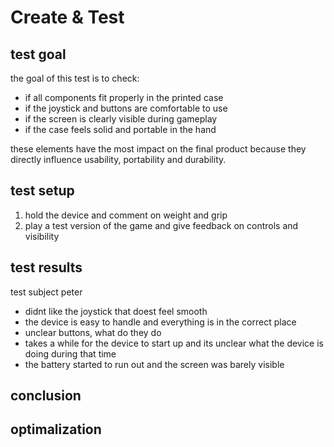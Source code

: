 # Create & Test

## test goal
the goal of this test is to check:
- if all components fit properly in the printed case
- if the joystick and buttons are comfortable to use
- if the screen is clearly visible during gameplay
- if the case feels solid and portable in the hand

these elements have the most impact on the final product because they directly influence usability, portability and durability.

## test setup
1. hold the device and comment on weight and grip
2. play a test version of the game and give feedback on controls and visibility

## test results
test subject peter
- didnt like the joystick that doest feel smooth
- the device is easy to handle and everything is in the correct place
- unclear buttons, what do they do
- takes a while for the device to start up and its unclear what the device is doing during that time
- the battery started to run out and the screen was barely visible
## conclusion

## optimalization
